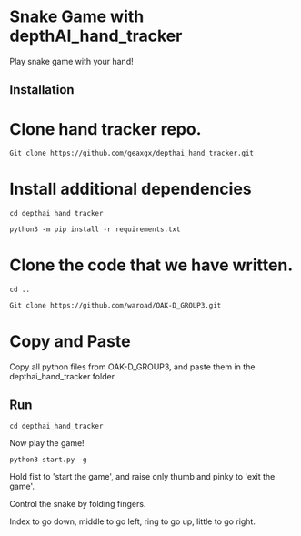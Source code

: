 # Snake Game with depthAI_hand_tracker

Play snake game with your hand!

## Installation

# Clone hand tracker repo.
```
Git clone https://github.com/geaxgx/depthai_hand_tracker.git
```

# Install additional dependencies
```
cd depthai_hand_tracker
```
```
python3 -m pip install -r requirements.txt
```

# Clone the code that we have written.
```
cd ..
```
```
Git clone https://github.com/waroad/OAK-D_GROUP3.git
```

# Copy and Paste

Copy all python files from OAK-D_GROUP3, and paste them in the depthai_hand_tracker folder.

## Run

```
cd depthai_hand_tracker 
```

Now play the game!
```
python3 start.py -g 
```

Hold fist to 'start the game', and raise only thumb and pinky to 'exit the game'. 


Control the snake by folding fingers.


Index to go down, middle to go left, ring to go up, little to go right.
